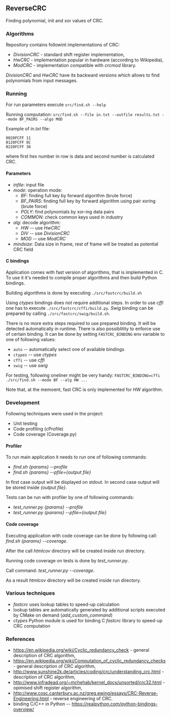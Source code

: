 ## ReverseCRC

Finding polynomial, init and xor values of CRC.


### Algorithms

Repository contains followint implementations of CRC:
* _DivisionCRC_ - standard shift register implementation,
* _HwCRC_ - implementation popular in hardware (according to Wikipedia),
* _ModCRC_ - implementation compatible with _crcmod_ library.

_DivisionCRC_ and _HwCRC_ have its backward versions which allows to find polynomials from input messages.


### Running

For run parameters execute `src/find.sh --help`

Running computation: `src/find.sh --file in.txt --outfile results.txt --mode BF_PAIRS --algo MOD`

Example of *in.txt* file:
```#comment
0020FCFF 11
0120FCFF 8C
0220FCFF 36
```
where first hex number in row is data and second number is calculated CRC.

#### Parameters

- *infile*: input file
- *mode*: operation mode:
    - *BF*: finding full key by forward algorithm (brute force)
    - *BF_PAIRS*: finding full key by forward algorithm using pair xoring (brute force)
    - *POLY*: find polynomials by xor-ing data pairs
    - *COMMON*: check common keys used in industry
- *alg*: decode algorithm:
    - *HW* -- use *HwCRC*
    - *DIV* -- use *DivisionCRC*
    - *MOD* -- use *ModCRC*
- *mindsize*: Data size in frame, rest of frame will be treated as potential CRC field

#### C bindings

Application comes with fast version of algorithms, that is implemented in C. 
To use it it's needed to compile proper algorithms and then build Python bindings.

Building algorithms is done by executing `./src/fastcrc/build.sh`

Using *ctypes* bindings does not require additional steps. In order to use *cffi* one has to execute `./src/fastcrc/cffi/build.py`. 
*Swig* binding can be prepared by calling `./src/fastcrc/swig/build.sh`.


There is no more extra steps required to use prepared binding. It will be detected automatically in runtime. 
There is also possiblitity to enforce use of certain binding. It can be done by setting `FASTCRC_BINDING` env variable to one of following values:
- `auto` -- automatically select one of available bindings
- `ctypes` -- use *ctypes*
- `cffi` -- use *cffi*
- `swig` -- use *swig*

For testing, following oneliner might be very handy: `FASTCRC_BINDING=cffi ./src/find.sh --mode BF --alg HW ...`

Note that, at the memoent, fast CRC is only implemented for *HW* algorithm.


### Development

Following techniques were used in the project:
* Unit testing 
* Code profiling (cProfile)
* Code coverage (Coverage.py)


#### Profiler

To run main application it needs to run one of following commands:
* *find.sh {params} --profile*
* *find.sh {params} --pfile={output file}*

In first case output will be displayed on stdout. In second case output will be stored inside *{output file}*. 

Tests can be run with profiler by one of following commands:
* *test_runner.py {params} --profile*
* *test_runner.py {params} --pfile={output file}*


#### Code coverage

Executing application with code coverage can be done by following call: *find.sh {params} --coverage*.

After the call _htmlcov_ directory will be created inside run directory.

Running code coverage on tests is done by *test_runner.py*.

Call command: *test_runner.py --coverage*.

As a result *htmlcov* directory will be created inside run directory.


### Various techniques

- *fastcrc* uses lookup tables to speed-up calculation
- lookup tables are automatically generated by additional scripts executed by CMake on demand (*add_custom_command*)
- *ctypes* Python module is used for binding C *fastcrc* library to speed-up CRC computation


### References

* https://en.wikipedia.org/wiki/Cyclic_redundancy_check - general description of CRC algorithm,
* https://en.wikipedia.org/wiki/Computation_of_cyclic_redundancy_checks - general description of CRC algorithm,
* http://www.sunshine2k.de/articles/coding/crc/understanding_crc.html - description of CRC algorithm,
* http://www.infradead.org/~mchehab/kernel_docs/unsorted/crc32.html - opimised shift register algorithm,
* http://www.cosc.canterbury.ac.nz/greg.ewing/essays/CRC-Reverse-Engineering.html - reverse engineering of CRC.
* binding C/C++ in Python -- https://realpython.com/python-bindings-overview/
